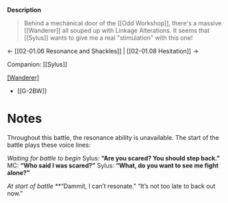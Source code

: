 **Description**
> Behind a mechanical door of the [[Odd Workshop]], there's a massive [[Wanderer]] all souped up with Linkage Alterations. It seems that [[Sylus]] wants to give me a real "stimulation" with this one!

← [[02-01.06 Resonance and Shackles]] | [[02-01.08 Hesitation]] →

Companion: [[Sylus]]

[[Wanderer]](s)
* [[G-2BW]]

# Notes
Throughout this battle, the resonance ability is unavailable. The start of the battle plays these voice lines:

*Waiting for battle to begin*
Sylus: **“Are you scared? You should step back.”**
MC: **“Who said I was scared?”**
Sylus: **“What, do you want to see me fight alone?”**

*At start of battle*
**“Dammit, I can’t resonate."
“It’s not too late to back out now.”